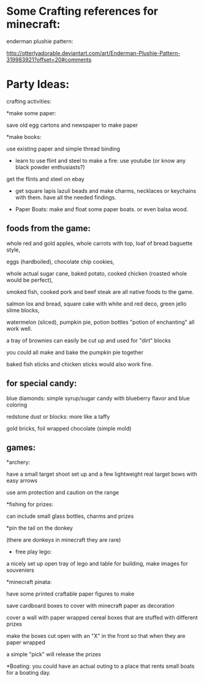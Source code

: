 Some Crafting references for minecraft:
========================================

enderman plushie pattern:

http://otterlyadorable.deviantart.com/art/Enderman-Plushie-Pattern-319983921?offset=20#comments


Party Ideas:
=============

crafting activities:

*make some paper: 

save old egg cartons and newspaper to make paper

*make books: 

use existing paper and simple thread binding

* learn to use flint and steel to make a fire: use  youtube (or know any black powder enthusiasts?)

get the flints and steel on ebay

* get square lapis lazuli beads and make charms, necklaces or keychains with them. have all the needed findings.


* Paper Boats: make and float some paper boats. or even balsa wood.

foods from the game:
--------------------

whole red and gold apples, whole carrots with top, loaf of bread baguette style,

eggs (hardboiled), chocolate chip cookies,

whole actual sugar cane, baked potato, cooked chicken (roasted whole would be perfect), 

smoked fish, cooked pork and beef steak are all native foods to the game.

salmon lox and bread, square cake with white and red deco, green jello slime blocks,

watermelon (sliced), pumpkin pie, potion bottles "potion of enchanting" all work well.

a tray of brownies can easily be cut up and used for "dirt" blocks

you could all make and bake the pumpkin pie together

baked fish sticks and chicken sticks would also work fine.

for special candy:
------------------

blue diamonds: simple syrup/sugar candy with blueberry flavor and blue coloring

redstone dust or blocks: more like a taffy

gold bricks, foil wrapped chocolate (simple mold)


games:
------

*archery:

have a small target shoot set up and a few lightweight real target bows with easy arrows

use arm protection and caution on the range

*fishing for prizes:

can include small glass bottles, charms and prizes

*pin the tail on the donkey 

(there are donkeys in minecraft they are rare)

* free play lego: 

a nicely set up open tray of lego and table for building, make images for souveniers

*minecraft pinata:

have some printed craftable paper figures to make

save cardboard boxes to cover with minecraft paper as decoration

cover a wall with paper wrapped cereal boxes that are stuffed with different prizes

make the boxes cut open with an "X" in the front so that when they are paper wrapped

a simple "pick" will release the prizes

*Boating: you could have an actual outing to a place that rents small boats for a boating day.
